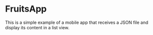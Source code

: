 # FruitsApp
This is a simple example of a mobile app that receives a JSON file and display its content in a list view.
